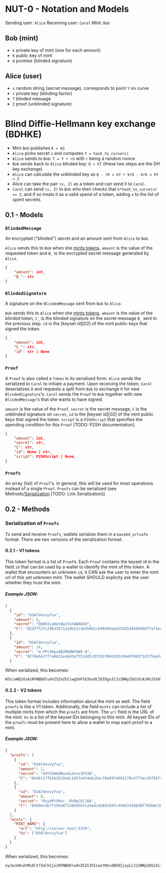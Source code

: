 # NUT-0 - Notation and Models

Sending user: `Alice`
Receiving user: `Carol`
Mint: `Bob`

## Bob (mint)
- `k` private key of mint (one for each amount)
- `K` public key of mint
- `Q` promise (blinded signature)

## Alice (user)
- `x` random string (secret message), corresponds to point `Y` on curve
- `r` private key (blinding factor)
- `T` blinded message
- `Z` proof (unblinded signature)

# Blind Diffie-Hellmann key exchange (BDHKE)
-   Mint `Bob` publishes `K = kG` 
-   `Alice` picks secret `x` and computes `Y = hash_to_curve(x)` 
-   `Alice` sends to `Bob`: `T = Y + rG` with `r` being a random nonce
-   `Bob` sends back to `Alice` blinded key: `Q = kT` (these two steps are the DH key exchange)
-   `Alice` can calculate the unblinded key as `Q - rK = kY + krG - krG = kY = Z`
-   Alice can take the pair `(x, Z)` as a token and can send it to `Carol`.
-   `Carol` can send `(x, Z)` to `Bob` who then checks that `k*hash_to_curve(x) == Z`, and if so treats it as a valid spend of a token, adding `x`  to the list of spent secrets.

## 0.1 - Models

### `BlindedMessage`
An encrypted ("blinded") secret and an amount sent from `Alice` to `Bob`. 

`Alice` sends this to `Bob` when she [mints tokens][04]. `amount` is the value of the requested token and `B_` is the encrypted secret message generated by `Alice`.

```json
{
	"amount": int,
	"B_": str
}
```

### `BlindedSignature`
A signature on the `BlindedMessage` sent from `Bob` to `Alice`.

`Bob` sends this to `Alice` when she [mints tokens][04]. `amount` is the value of the blinded token, `C_` is the blinded signature on the secret message `B_` sent in the previous step. `id` is the [keyset id][02] of the mint public keys that signed the token.

```json
{
	"amount": int,
	"C_": str,
	"id": str | None
}
```

### `Proof`
A `Proof` is also called a `Token` in its serialized form. `Alice` sends the serialized to `Carol` to initiate a payment. Upon receiving the token, `Carol` deserializes it and requests a split from `Bob` to exchange it for new `BlindedSignature`'s. `Carol` sends the `Proof` to `Bob` together with new `BlindedMessage`'s that she wants to have signed. 

`amount` is the value of the `Proof`, `secret` is the secret message, `C` is the unblinded signature on `secret`, `id` is the [keyset id][02] of the mint public keys that signed the token. `script` is a `P2SHScript` that specifies the spending condition for this `Proof` [TODO: P2SH documentation].

```json
{
	"amount": int, 
	"secret": str,
	"C": str,
	"id": None | str,
	"script": P2SHScript | None,
}
```

### `Proofs`
An array (list) of `Proof`'s. In general, this will be used for most operations instead of a single `Proof`. `Proofs` can be serialized (see Methods/[Serialization](#serialization-of-proofs) [TODO: Link Serialization])

## 0.2 - Methods

### Serialization of `Proofs`

To send and receive `Proofs`, wallets serialize them in a `base64_urlsafe` format. There are two versions of the serialization format. 

#### 0.2.1 - V1 tokens

This token format is a list of `Proof`s. Each `Proof` contains the keyset id in the field `id` that can be used by a wallet to identify the mint of this token. A wallet that encounters an unknown `id`, it CAN ask the user to enter the mint url of this yet unknown mint. The wallet SHOULD explicity ask the user whether they trust the mint.

##### Example JSON:

```json
[
  {
    "id": "DSAl9nvvyfva",
    "amount": 8,
    "secret": "DbRKIya0etdwI5sFAN0AXQ",
    "C": "02df7f2fc29631b71a1db11c163b0b1cb40444aa2b3d253d43b68d77a72ed2d625"
  },
  {
    "id": "DSAl9nvvyfva",
    "amount": 16,
    "secret": "d_PPc5KpuAB2M60WYAW5-Q",
    "C": "0270e0a37f7a0b21eab43af751dd3c03f61f04c626c0448f603f1d1f5ae5a7d7e6"
  }
```

When serialized, this becomes:

```
W3siaWQiOiAiRFNBbDludnZ5ZnZhIiwgImFtb3VudCI6IDgsICJzZWNyZXQiOiAiRGJSS0l5YTBldGR3STVzRkFOMEFYUSIsICJDIjogIjAyZGY3ZjJmYzI5NjMxYjcxYTFkYjExYzE2M2IwYjFjYjQwNDQ0YWEyYjNkMjUzZDQzYjY4ZDc3YTcyZWQyZDYyNSJ9LCB7ImlkIjogIkRTQWw5bnZ2eWZ2YSIsICJhbW91bnQiOiAxNiwgInNlY3JldCI6ICJkX1BQYzVLcHVBQjJNNjBXWUFXNS1RIiwgIkMiOiAiMDI3MGUwYTM3ZjdhMGIyMWVhYjQzYWY3NTFkZDNjMDNmNjFmMDRjNjI2YzA0NDhmNjAzZjFkMWY1YWU1YTdkN2U2In1d
```

#### 0.2.2 - V2 tokens

This token format includes information about the mint as well. The field `proofs` is like a V1 token. Additionally, the field `mints` can include a list of multiple mints from which the `proofs` are from. The `url` field is the URL of the mint. `ks` is a list of the keyset IDs belonging to this mint. All keyset IDs of the `proofs` must be present here to allow a wallet to map each proof to a mint.

##### Example JSON:

```json
{
  "proofs": [
    {
      "id": "DSAl9nvvyfva",
      "amount": 2,
      "secret": "bdYCbHGONundLeYvv1P5dQ",
      "C": "02e6117fb1b1633a8c1657ed34ab25ecf8d4974091179c4773ec59f85f4e3991cf"
    },
    {
      "id": "DSAl9nvvyfva",
      "amount": 8,
      "secret": "KxyUPt5Mur_-RV8pCECJ6A",
      "C": "03b9dcdb7f195e07218b95b7c2dadc8289159fc44047439830f765b8c50bfb6bda"
    }
  ],
  "mints": {
    "MINT_NAME": {
      "url": "http://server.host:3339",
      "ks": ["DSAl9nvvyfva"]
    }
  }
}
```

When serialized, this becomes:

```
eyJwcm9vZnMiOlt7ImlkIjoiRFNBbDludnZ5ZnZhIiwiYW1vdW50IjoyLCJzZWNyZXQiOiJiZFlDYkhHT051bmRMZVl2djFQNWRRIiwiQyI6IjAyZTYxMTdmYjFiMTYzM2E4YzE2NTdlZDM0YWIyNWVjZjhkNDk3NDA5MTE3OWM0NzczZWM1OWY4NWY0ZTM5OTFjZiJ9LHsiaWQiOiJEU0FsOW52dnlmdmEiLCJhbW91bnQiOjgsInNlY3JldCI6Ikt4eVVQdDVNdXJfLVJWOHBDRUNKNkEiLCJDIjoiMDNiOWRjZGI3ZjE5NWUwNzIxOGI5NWI3YzJkYWRjODI4OTE1OWZjNDQwNDc0Mzk4MzBmNzY1YjhjNTBiZmI2YmRhIn1dLCJtaW50cyI6eyJNSU5UX05BTUUiOnsidXJsIjoiaHR0cDovL3NlcnZlci5ob3N0OjMzMzkiLCJrcyI6WyJEU0FsOW52dnlmdmEiXX19fQ==
```

[00]: 00.md
[01]: 02.md
[03]: 03.md
[04]: 04.md
[05]: 05.md
[06]: 06.md
[07]: 07.md
[08]: 08.md
[09]: 09.md
[10]: 10.md
[11]: 11.md
[12]: 12.md
[13]: 13.md
[14]: 14.md
[15]: 15.md
[16]: 16.md
[17]: 17.md
[18]: 18.md
[19]: 19.md
[20]: 20.md